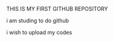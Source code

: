 
<p>THIS IS MY FIRST GITHUB REPOSITORY</P>
 i am studing to do github</P>
 i wish to  upload my codes </P>
